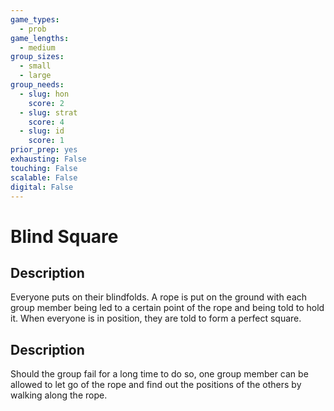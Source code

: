 ```yaml
---
game_types:
  - prob
game_lengths:
  - medium
group_sizes:
  - small
  - large
group_needs:
  - slug: hon
    score: 2
  - slug: strat
    score: 4
  - slug: id
    score: 1
prior_prep: yes
exhausting: False
touching: False
scalable: False
digital: False
---
```

# Blind Square

## Description
Everyone puts on their blindfolds. A rope is put on the ground with each group member being led to a certain point of  the rope and being told to hold it. When everyone is in position, they are told to form a perfect square.

## Description
Should the group fail for a long time to do so, one group member can be allowed to let go of the rope and find out the positions of the others by walking along the rope.
